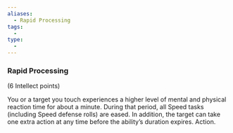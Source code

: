 ```yaml
---
aliases:
  - Rapid Processing
tags:
  - 
type:
  - 
---
```

### Rapid Processing

(6 Intellect points)

You or a target you touch experiences a higher level of mental and physical reaction time for about a minute. During that period, all Speed tasks (including Speed defense rolls) are eased. In addition, the target can take one extra action at any time before the ability’s duration expires. Action.